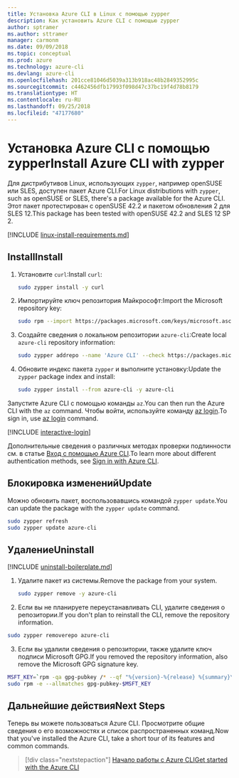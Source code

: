 ```yaml
---
title: Установка Azure CLI в Linux с помощью zypper
description: Как установить Azure CLI с помощью zypper
author: sptramer
ms.author: sttramer
manager: carmonm
ms.date: 09/09/2018
ms.topic: conceptual
ms.prod: azure
ms.technology: azure-cli
ms.devlang: azure-cli
ms.openlocfilehash: 201cce81046d5039a313b918ac48b2849352995c
ms.sourcegitcommit: c4462456dfb17993f098d47c37bc19f4d78b8179
ms.translationtype: HT
ms.contentlocale: ru-RU
ms.lasthandoff: 09/25/2018
ms.locfileid: "47177680"
---
```

# <a name="install-azure-cli-with-zypper"></a><span data-ttu-id="88e2a-103">Установка Azure CLI с помощью zypper</span><span class="sxs-lookup"><span data-stu-id="88e2a-103">Install Azure CLI with zypper</span></span>

<span data-ttu-id="88e2a-104">Для дистрибутивов Linux, использующих `zypper`, например openSUSE или SLES, доступен пакет Azure CLI.</span><span class="sxs-lookup"><span data-stu-id="88e2a-104">For Linux distributions with `zypper`, such as openSUSE or SLES, there's a package available for the Azure CLI.</span></span> <span data-ttu-id="88e2a-105">Этот пакет протестирован с openSUSE 42.2 и пакетом обновления 2 для SLES 12.</span><span class="sxs-lookup"><span data-stu-id="88e2a-105">This package has been tested with openSUSE 42.2 and SLES 12 SP 2.</span></span>

[!INCLUDE [linux-install-requirements.md](includes/linux-install-requirements.md)]

## <a name="install"></a><span data-ttu-id="88e2a-106">Install</span><span class="sxs-lookup"><span data-stu-id="88e2a-106">Install</span></span>

1. <span data-ttu-id="88e2a-107">Установите `curl`:</span><span class="sxs-lookup"><span data-stu-id="88e2a-107">Install `curl`:</span></span>

   ```bash
   sudo zypper install -y curl
   ```

2. <span data-ttu-id="88e2a-108">Импортируйте ключ репозитория Майкрософт:</span><span class="sxs-lookup"><span data-stu-id="88e2a-108">Import the Microsoft repository key:</span></span>

   ```bash
   sudo rpm --import https://packages.microsoft.com/keys/microsoft.asc
   ```

3. <span data-ttu-id="88e2a-109">Создайте сведения о локальном репозитории `azure-cli`:</span><span class="sxs-lookup"><span data-stu-id="88e2a-109">Create local `azure-cli` repository information:</span></span>

   ```bash
   sudo zypper addrepo --name 'Azure CLI' --check https://packages.microsoft.com/yumrepos/azure-cli azure-cli
   ```

4. <span data-ttu-id="88e2a-110">Обновите индекс пакета `zypper` и выполните установку:</span><span class="sxs-lookup"><span data-stu-id="88e2a-110">Update the `zypper` package index and install:</span></span>

   ```bash
   sudo zypper install --from azure-cli -y azure-cli
   ```

<span data-ttu-id="88e2a-111">Запустите Azure CLI с помощью команды `az`.</span><span class="sxs-lookup"><span data-stu-id="88e2a-111">You can then run the Azure CLI with the `az` command.</span></span> <span data-ttu-id="88e2a-112">Чтобы войти, используйте команду [az login](/cli/azure/reference-index#az-login).</span><span class="sxs-lookup"><span data-stu-id="88e2a-112">To sign in, use [az login](/cli/azure/reference-index#az-login) command.</span></span>

[!INCLUDE [interactive-login](includes/interactive-login.md)]

<span data-ttu-id="88e2a-113">Дополнительные сведения о различных методах проверки подлинности см. в статье [Вход с помощью Azure CLI](authenticate-azure-cli.md).</span><span class="sxs-lookup"><span data-stu-id="88e2a-113">To learn more about different authentication methods, see [Sign in with Azure CLI](authenticate-azure-cli.md).</span></span>

## <a name="update"></a><span data-ttu-id="88e2a-114">Блокировка изменений</span><span class="sxs-lookup"><span data-stu-id="88e2a-114">Update</span></span>

<span data-ttu-id="88e2a-115">Можно обновить пакет, воспользовавшись командой `zypper update`.</span><span class="sxs-lookup"><span data-stu-id="88e2a-115">You can update the package with the `zypper update` command.</span></span>

```bash
sudo zypper refresh
sudo zypper update azure-cli
```

## <a name="uninstall"></a><span data-ttu-id="88e2a-116">Удаление</span><span class="sxs-lookup"><span data-stu-id="88e2a-116">Uninstall</span></span>

[!INCLUDE [uninstall-boilerplate.md](includes/uninstall-boilerplate.md)]

1. <span data-ttu-id="88e2a-117">Удалите пакет из системы.</span><span class="sxs-lookup"><span data-stu-id="88e2a-117">Remove the package from your system.</span></span>

    ```bash
    sudo zypper remove -y azure-cli
    ```

2. <span data-ttu-id="88e2a-118">Если вы не планируете переустанавливать CLI, удалите сведения о репозитории.</span><span class="sxs-lookup"><span data-stu-id="88e2a-118">If you don't plan to reinstall the CLI, remove the repository information.</span></span>

  ```bash
  sudo zypper removerepo azure-cli
  ```

3. <span data-ttu-id="88e2a-119">Если вы удалили сведения о репозитории, также удалите ключ подписи Microsoft GPG.</span><span class="sxs-lookup"><span data-stu-id="88e2a-119">If you removed the repository information, also remove the Microsoft GPG signature key.</span></span>

  ```bash
  MSFT_KEY=`rpm -qa gpg-pubkey /* --qf "%{version}-%{release} %{summary}\n" | grep Microsoft | awk '{print $1}'`
  sudo rpm -e --allmatches gpg-pubkey-$MSFT_KEY
  ```
## <a name="next-steps"></a><span data-ttu-id="88e2a-120">Дальнейшие действия</span><span class="sxs-lookup"><span data-stu-id="88e2a-120">Next Steps</span></span>

<span data-ttu-id="88e2a-121">Теперь вы можете пользоваться Azure CLI. Просмотрите общие сведения о его возможностях и список распространенных команд.</span><span class="sxs-lookup"><span data-stu-id="88e2a-121">Now that you've installed the Azure CLI, take a short tour of its features and common commands.</span></span>

> [!div class="nextstepaction"]
> [<span data-ttu-id="88e2a-122">Начало работы с Azure CLI</span><span class="sxs-lookup"><span data-stu-id="88e2a-122">Get started with the Azure CLI</span></span>](get-started-with-azure-cli.md)
